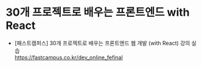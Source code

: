 # 30개 프로젝트로 배우는 프론트엔드 with React
 - [패스트캠퍼스] 30개 프로젝트로 배우는 프론트엔드 웹 개발 (with React) 강의 실습<br>
 https://fastcampus.co.kr/dev_online_fefinal
 
